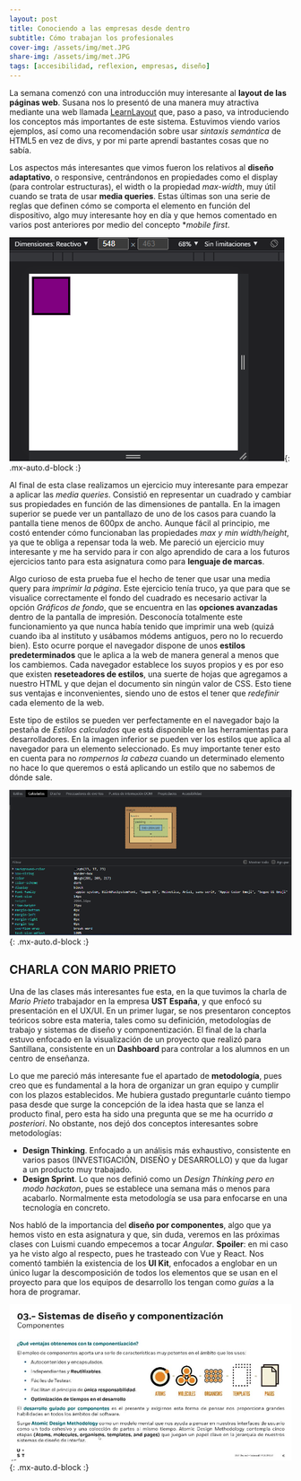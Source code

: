 ```yaml
---
layout: post
title: Conociendo a las empresas desde dentro
subtitle: Cómo trabajan los profesionales
cover-img: /assets/img/met.JPG
share-img: /assets/img/met.JPG
tags: [accesibilidad, reflexion, empresas, diseño]
---
```


La semana comenzó con una introducción muy interesante al **layout de las páginas web**. Susana nos lo presentó de una manera muy atractiva mediante una web llamada [LearnLayout](https://learnlayout.com/) que, paso a paso, va introduciendo los conceptos más importantes de este sistema. Estuvimos viendo varios ejemplos, así como una recomendación sobre usar *sintaxis semántica* de HTML5 en vez de divs, y por mi parte aprendí bastantes cosas que no sabía.

Los aspectos más interesantes que vimos fueron los relativos al **diseño adaptativo**, o responsive, centrándonos en propiedades como el display (para controlar estructuras), el width o la propiedad *max-width*, muy útil cuando se trata de usar **media queries**. Estas últimas son una serie de reglas que definen cómo se comporta el elemento en función del dispositivo, algo muy interesante hoy en día y que hemos comentado en varios post anteriores por medio del concepto **mobile first*.

![Diseño responsive](/assets/img/respon.PNG){: .mx-auto.d-block :}

Al final de esta clase realizamos un ejercicio muy interesante para empezar a aplicar las *media queries*. Consistió en representar un cuadrado y cambiar sus propiedades en función de las dimensiones de pantalla. En la imagen superior se puede ver un pantallazo de uno de los casos para cuando la pantalla tiene menos de 600px de ancho. Aunque fácil al principio, me costó entender cómo funcionaban las propiedades *max y min width/height*, ya que te obliga a repensar toda la web. Me pareció un ejercicio muy interesante y me ha servido para ir con algo aprendido de cara a los futuros ejercicios tanto para esta asignatura como para **lenguaje de marcas**.

Algo curioso de esta prueba fue el hecho de tener que usar una media query para *imprimir la página*. Este ejercicio tenía truco, ya que para que se visualice correctamente el fondo del cuadrado es necesario activar la opción *Gráficos de fondo*, que se encuentra en las **opciones avanzadas** dentro de la pantalla de impresión. Desconocía totalmente este funcionamiento ya que nunca había tenido que imprimir una web (quizá cuando iba al instituto y usábamos módems antiguos, pero no lo recuerdo bien). Esto ocurre porque el navegador dispone de unos **estilos predeterminados** que le aplica a la web de manera general a menos que los cambiemos. Cada navegador establece los suyos propios y es por eso que existen **reseteadores de estilos**, una suerte de hojas que agregamos a nuestro HTML y que dejan el documento sin ningún valor de CSS. Esto tiene sus ventajas e inconvenientes, siendo uno de estos el tener que *redefinir* cada elemento de la web.

Este tipo de estilos se pueden ver perfectamente en el navegador bajo la pestaña de *Estilos calculados* que está disponible en las herramientas para desarrolladores. En la imagen inferior se pueden ver los estilos que aplica al navegador para un elemento seleccionado. Es muy importante tener esto en cuenta para no *rompernos la cabeza* cuando un determinado elemento no hace lo que queremos o está aplicando un estilo que no sabemos de dónde sale.

![Estilos calculados](/assets/img/comp.PNG){: .mx-auto.d-block :}

## CHARLA CON MARIO PRIETO

Una de las clases más interesantes fue esta, en la que tuvimos la charla de *Mario Prieto* trabajador en la empresa **UST España**, y que enfocó su presentación en el UX/UI. En un primer lugar, se nos presentaron conceptos teóricos sobre esta materia, tales como su definición, metodologías de trabajo y sistemas de diseño y componentización. El final de la charla estuvo enfocado en la visualización de un proyecto que realizó para Santillana, consistente en un **Dashboard** para controlar a los alumnos en un centro de enseñanza.

Lo que me pareció más interesante fue el apartado de **metodología**, pues creo que es fundamental a la hora de organizar un gran equipo y cumplir con los plazos establecidos. Me hubiera gustado preguntarle cuánto tiempo pasa desde que surge la concepción de la idea hasta que se lanza el producto final, pero esta ha sido una pregunta que se me ha ocurrido *a posteriori*. No obstante, nos dejó dos conceptos interesantes sobre metodologías:

- **Design Thinking**. Enfocado a un análisis más exhaustivo, consistente en varios pasos (INVESTIGACIÓN, DISEÑO y DESARROLLO) y que da lugar a un producto muy trabajado.
- **Design Sprint**. Lo que nos definió como un *Design Thinking pero en modo hackaton*, pues se establece una semana más o menos para acabarlo. Normalmente esta metodología se usa para enfocarse en una tecnología en concreto.

Nos habló de la importancia del **diseño por componentes**, algo que ya hemos visto en esta asignatura y que, sin duda, veremos en las próximas clases con Luismi cuando empecemos a tocar *Angular*. **Spoiler**: en mi caso ya he visto algo al respecto, pues he trasteado con Vue y React. Nos comentó también la existencia de los **UI Kit**, enfocados a englobar en un único lugar la descomposición de todos los elementos que se usan en el proyecto para que los equipos de desarrollo los tengan como *guías* a la hora de programar.

![Diseño atómico](/assets/img/atom.JPG){: .mx-auto.d-block :}

